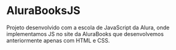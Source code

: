 # AluraBooksJS
Projeto desenvolvido com a escola de JavaScript da Alura, onde implementamos JS no site da AluraBooks que desenvolvemos anteriormente apenas com HTML e CSS.
